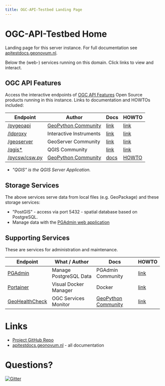 ```yaml
---
title: OGC-API-Testbed Landing Page
---
```


# OGC-API-Testbed Home

Landing page for this server instance. 
For full documentation see [apitestdocs.geonovum.nl](https://apitestdocs.geonovum.nl).
 
Below the (web-) services running on this domain. Click links to view and interact.

## OGC API Features

Access the interactive endpoints of [OGC API Features](https://ogcapi.ogc.org/features/) 
Open Source products running in this instance. Links to documentation and HOWTOs included:

| Endpoint | Author | Docs | HOWTO
| --- | --- | --- | --- 
| [/pygeoapi](/pygeoapi) | [GeoPython Community](https://geopython.github.io/) | [link](https://docs.pygeoapi.io/en/latest/) | [link](howto/howto_pygeoapi.md)  
| [/ldproxy](/ldproxy) | Interactive Instruments | [link](https://interactive-instruments.github.io/ldproxy/) | [link](howto/howto_ldproxy.md)  
| [/geoserver](/geoserver/ogc/features) | GeoServer Community | [link](https://docs.geoserver.org/latest/en/user/community/ogc-api/index.html) | [link](howto/howto_geoserver.md)  
| [/qgis*](/qgis/wfs3) | QGIS Community | [link](https://www.qgis.org/) | [link](howto/howto_qgis.md)  
| [/pycsw/csw.py](/pycsw/csw.py/collections/metadata:main) | [GeoPython Community](https://geopython.github.io/) | [docs](https://docs.pycsw.org/en/latest/index.html) | [HOWTO](howto/howto_pycsw.md) 


* *"QGIS" is the QGIS Server Application.*

## Storage Services

The above services serve data from local files (e.g. GeoPackage) and these storage services:

* "PostGIS" - access via <server-domain-name> port 5432 - spatial database based on PostgreSQL. 
*  Manage data with the [PGAdmin web application](/pgadmin)

## Supporting Services

These are services for administration and maintenance.

| Endpoint | What / Author | Docs | HOWTO
| --- | --- | --- | --- 
| [PGAdmin](/pgadmin) | Manage PostgreSQL Data | PGAdmin Community | [link](https://www.pgadmin.org/) | [link](howto/howto_pgadmin.md)  
| [Portainer](/portainer/) | Visual Docker Manager | Docker | [link](https://www.portainer.io/) | [link](howto/howto_portainer.md)  
| [GeoHealthCheck](/ghc) | OGC Services Monitor | [GeoPython Community](https://geopython.github.io)  | [link](https://geohealthcheck.org) | [link](howto/howto_ghc.md)  

# Links

* [Project GitHub Repo](https://github.com/Geonovum/ogc-api-testbed)
* [apitestdocs.geonovum.nl](https://apitestdocs.geonovum.nl) - all documentation


# Questions?

[![Gitter](https://img.shields.io/gitter/room/Geonovum/ogc-api-testbed.svg?style=flat-square)](https://gitter.im/Geonovum/ogc-api-testbed)
